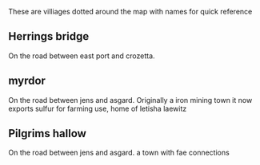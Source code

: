 These are villiages dotted around the map with names for quick reference

## Herrings bridge
On the road between east port and crozetta.

## myrdor
On the road between jens and asgard. Originally a iron mining town it now exports sulfur for farming use, home of letisha laewitz

## Pilgrims hallow
On the road between jens and asgard. a town with fae connections